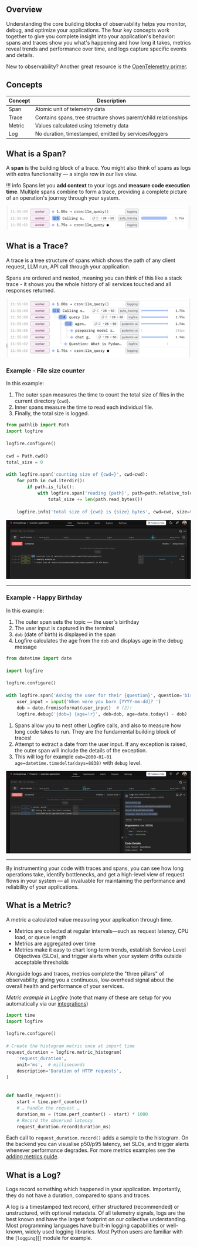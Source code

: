 ## Overview

Understanding the core building blocks of observability helps you monitor, debug, and optimize your applications. The four key concepts work together to give you complete insight into your application's behavior: spans and traces show you what's happening and how long it takes, metrics reveal trends and performance over time, and logs capture specific events and details. 

New to observability? Another great resource is the [OpenTelemetry primer](https://opentelemetry.io/docs/concepts/observability-primer/). 

## Concepts

| Concept   | Description  |
|-----------|--------------|
| Span | Atomic unit of telemetry data |
| Trace | Contains spans, tree structure shows parent/child relationships |
| Metric | Values calculated using telemetry data |
| Log | No duration, timestamped, emitted by services/loggers |


## What is a Span?

A **span** is the building block of a trace. You might also think of spans as logs with extra functionality — a single row in our live view.

!!! info
    Spans let you **add context** to your logs and **measure code execution time**. Multiple spans combine to form a trace, providing a complete picture of an operation's journey through your system.

![Spans](images/concepts/spans.png)

## What is a Trace?

A trace is a tree structure of spans which shows the path of any client request, LLM run, API call through your application. 

Spans are ordered and nested, meaning you can think of this like a stack trace - it shows you the whole history of all services touched and all responses returned. 

![Trace](images/concepts/trace.png)


### Example - File size counter

In this example:

1. The outer span measures the time to count the total size of files in the current directory (`cwd`).
2. Inner spans measure the time to read each individual file.
3. Finally, the total size is logged.

```py
from pathlib import Path
import logfire

logfire.configure()

cwd = Path.cwd()
total_size = 0

with logfire.span('counting size of {cwd=}', cwd=cwd):
    for path in cwd.iterdir():
        if path.is_file():
            with logfire.span('reading {path}', path=path.relative_to(cwd)):
                total_size += len(path.read_bytes())

    logfire.info('total size of {cwd} is {size} bytes', cwd=cwd, size=total_size)
```

![Counting size of loaded files screenshot](images/logfire-screenshot-first-steps-load-files.png)

---

### Example - Happy Birthday

In this example:

1. The outer span sets the topic — the user's birthday
2. The user input is captured in the terminal
3. `dob` (date of birth) is displayed in the span
3. Logfire calculates the age from the `dob` and displays age in the debug message

```py
from datetime import date

import logfire

logfire.configure()

with logfire.span('Asking the user for their {question}', question='birthday'):  # (1)!
    user_input = input('When were you born [YYYY-mm-dd]? ')
    dob = date.fromisoformat(user_input)  # (2)!
    logfire.debug('{dob=} {age=!r}', dob=dob, age=date.today() - dob)  # (3)!
```

1. Spans allow you to nest other Logfire calls, and also to measure how long code takes to run. They are the fundamental building block of traces!
2. Attempt to extract a date from the user input. If any exception is raised, the outer span will include the details of the exception.
3. This will log for example `dob=2000-01-01 age=datetime.timedelta(days=8838)` with `debug` level.

![Logfire hello world screenshot](images/index/logfire-screenshot-hello-world-age.png)

---

By instrumenting your code with traces and spans, you can see how long operations take, identify bottlenecks,
and get a high-level view of request flows in your system — all invaluable for maintaining the performance and
reliability of your applications.


## What is a Metric?

A metric a calculated value measuring your application through time.

- Metrics are collected at regular intervals—such as request latency, CPU load, or queue length
- Metrics are aggregated over time
- Metrics make it easy to chart long‑term trends, establish Service‑Level Objectives (SLOs), and trigger alerts when your system drifts outside acceptable thresholds 

Alongside logs and traces, metrics complete the "three pillars" of observability, giving you a continuous,
low‑overhead signal about the overall health and performance of your services.


*Metric example in Logfire* (note that many of these are setup for you automatically via our [integrations](integrations/index.md))
```python
import time
import logfire

logfire.configure()

# Create the histogram metric once at import time
request_duration = logfire.metric_histogram(
    'request_duration',
    unit='ms',  # milliseconds
    description='Duration of HTTP requests',
)


def handle_request():
    start = time.perf_counter()
    # … handle the request …
    duration_ms = (time.perf_counter() - start) * 1000
    # Record the observed latency
    request_duration.record(duration_ms)
```

Each call to `request_duration.record()` adds a sample to the histogram. On the backend you can visualise
p50/p95 latency, set SLOs, and trigger alerts whenever performance degrades. For more metrics examples
see the [adding metrics guide](guides/onboarding-checklist/add-metrics.md).

## What is a Log?

Logs record something which happened in your application. Importantly, they do not have a duration, compared to spans and traces. 

A log is a timestamped text record, either structured (recommended) or unstructured, with optional metadata. Of all telemetry signals, logs are the best known and have the largest footprint on our collective understanding. Most programming languages have built-in logging capabilities or well-known, widely used logging libraries. Most Python users are familiar with the [`logging`][] module for example.

